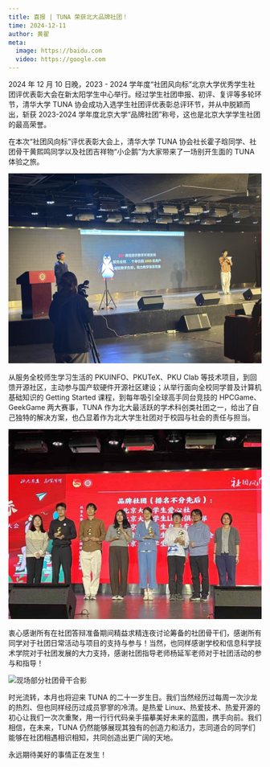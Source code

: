 ```yaml
---
title: 喜报 | TUNA 荣获北大品牌社团！
time: 2024-12-11
author: 黄翟
meta:
  image: https://baidu.com
  video: https://google.com
---
```


2024 年 12 月 10 日晚，2023 - 2024 学年度“社团风向标”北京大学优秀学生社团评优表彰大会在新太阳学生中心举行。经过学生社团申报、初评、复评等多轮环节，清华大学 TUNA 协会成功入选学生社团评优表彰总评环节，并从中脱颖而出，斩获 2023-2024 学年度北京大学“品牌社团”称号，这也是北京大学学生社团的最高荣誉。

在本次“社团风向标”评优表彰大会上，清华大学 TUNA 协会社长霍子晗同学、社团骨干黄熙鸣同学以及社团吉祥物“小企鹅”为大家带来了一场别开生面的 TUNA 体验之旅。

![社团风采展示实况](./pre.jpg)

从服务全校师生学习生活的 PKUINFO、PKUTeX、PKU Clab 等技术项目，到回馈开源社区，主动参与国产软硬件开源社区建设；从举行面向全校同学普及计算机基础知识的 Getting Started 课程，到每年吸引全球高手同台竞技的 HPCGame、GeekGame 两大赛事，TUNA 作为北大最活跃的学术科创类社团之一，给出了自己独特的解决方案，也凸显着作为北大学生社团对于校园与社会的责任与担当。

![品牌社团颁奖现场](./ceremony.jpg)

衷心感谢所有在社团答辩准备期间精益求精连夜讨论筹备的社团骨干们，感谢所有同学对于社团日常活动与项目的支持与参与！当然，也同样感谢学校和信息科学技术学院对于社团发展的大力支持，感谢社团指导老师杨延军老师对于社团活动的参与和指导！

![现场部分社团骨干合影](./ap.jpg)

时光流转，本月也将迎来 TUNA 的二十一岁生日。我们当然经历过每周一次沙龙的热烈、但也同样经历过成员寥寥的冷清。是热爱 Linux、热爱技术、热爱开源的初心让我们一次次重聚，用一行行代码亲手描摹美好未来的蓝图，携手向前。我们相信，在未来，TUNA 仍然能够展现其独有的创造力和活力，志同道合的同学们能够在社团相遇相识相知，共同创造出更广阔的天地。

永远期待美好的事情正在发生！
